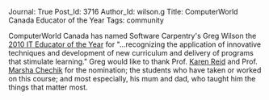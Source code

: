 Journal: True
Post_Id: 3716
Author_Id: wilson.g
Title: ComputerWorld Canada Educator of the Year
Tags: community

<p>ComputerWorld Canada has named Software Carpentry's Greg Wilson the <a href="http://www.marketwire.com/press-release/Celebrating-IT-Leaders-Forges-A-Path-for-Industry-Growth-1342438.htm">2010 IT Educator of the Year</a> for "...recognizing the application of innovative techniques and development of  new curriculum and delivery of programs that stimulate learning." Greg would like to thank Prof. <a href="http://www.cs.utoronto.ca/~reid/">Karen Reid</a> and Prof. <a href="http://www.cs.utoronto.ca/~chechik/">Marsha Chechik</a> for the nomination; the students who have taken or worked on this course; and most especially, his mum and dad, who taught him the things that matter most.</p>
